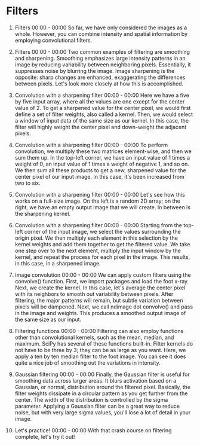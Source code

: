 # Filters

1. Filters
00:00 - 00:00
So far, we have only considered the images as a whole. However, you can combine intensity and spatial information by employing convolutional filters.

2. Filters
00:00 - 00:00
Two common examples of filtering are smoothing and sharpening. Smoothing emphasizes large intensity patterns in an image by reducing variability between neighboring pixels. Essentially, it suppresses noise by blurring the image. Image sharpening is the opposite: sharp changes are enhanced, exaggerating the differences between pixels. Let's look more closely at how this is accomplished.

3. Convolution with a sharpening filter
00:00 - 00:00
Here we have a five by five input array, where all the values are one except for the center value of 2. To get a sharpened value for the center pixel, we would first define a set of filter weights, also called a kernel. Then, we would select a window of input data of the same size as our kernel. In this case, the filter will highly weight the center pixel and down-weight the adjacent pixels.

4. Convolution with a sharpening filter
00:00 - 00:00
To perform convolution, we multiply these two matrices element-wise, and then we sum them up. In the top-left corner, we have an input value of 1 times a weight of 0, an input value of 1 times a weight of negative 1, and so on. We then sum all these products to get a new, sharpened value for the center pixel of our input image. In this case, it's been increased from two to six.

5. Convolution with a sharpening filter
00:00 - 00:00
Let's see how this works on a full-size image. On the left is a random 2D array; on the right, we have an empty output image that we will create. In between is the sharpening kernel.

6. Convolution with a sharpening filter
00:00 - 00:00
Starting from the top-left corner of the input image, we select the values surrounding the origin pixel. We then multiply each element in this selection by the kernel weights and add them together to get the filtered value. We take one step over to the next element, multiply the input window by the kernel, and repeat the process for each pixel in the image. This results, in this case, in a sharpened image.

7. Image convolution
00:00 - 00:00
We can apply custom filters using the convolve() function. First, we import packages and load the foot x-ray. Next, we create the kernel. In this case, let's average the center pixel with its neighbors to smooth out variability between pixels. After filtering, the major patterns will remain, but subtle variation between pixels will be dampened. Next, we call ndimage dot convolve() and pass in the image and weights. This produces a smoothed output image of the same size as our input.

8. Filtering functions
00:00 - 00:00
Filtering can also employ functions other than convolutional kernels, such as the mean, median, and maximum. SciPy has several of these functions built-in. Filter kernels do not have to be three by 3; they can be as large as you want. Here, we apply a ten by ten median filter to the foot image. You can see it does quite a nice job of smoothing out the variations in intensity.

9. Gaussian filtering
00:00 - 00:00
Finally, the Gaussian filter is useful for smoothing data across larger areas. It blurs activation based on a Gaussian, or normal, distribution around the filtered pixel. Basically, the filter weights dissipate in a circular pattern as you get further from the center. The width of the distribution is controlled by the sigma parameter. Applying a Gaussian filter can be a great way to reduce noise, but with very large sigma values, you'll lose a lot of detail in your image.

10. Let's practice!
00:00 - 00:00
With that crash course on filtering complete, let's try it out!